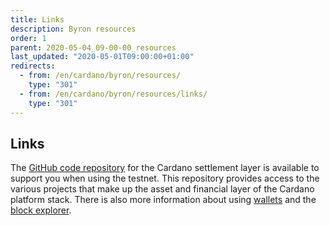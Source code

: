 ```yaml
---
title: Links
description: Byron resources
order: 1
parent: 2020-05-04_09-00-00_resources
last_updated: "2020-05-01T09:00:00+01:00"
redirects:
  - from: /en/cardano/byron/resources/
    type: "301"
  - from: /en/cardano/byron/resources/links/
    type: "301"
---
```

## Links

The [GitHub code repository](https://github.com/input-output-hk/cardano-sl) for the Cardano settlement layer is available to support you when using the testnet. This repository provides access to the various projects that make up the asset and financial layer of the Cardano platform stack. There is also more information about using [wallets](https://docs.cardano.org/technical/wallet/api/v1/) and the [block explorer](https://docs.cardano.org/technical/explorer/api/).

